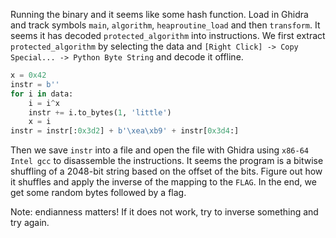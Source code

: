 Running the binary and it seems like some hash function. Load in Ghidra and track symbols `main`, `algorithm`, `heaproutine_load` and then `transform`. It seems it has decoded `protected_algorithm` into instructions. We first extract `protected_algorithm` by selecting the data and `[Right Click] -> Copy Special... -> Python Byte String` and decode it offline. 

```python
x = 0x42
instr = b''
for i in data:
    i = i^x
    instr += i.to_bytes(1, 'little')
    x = i
instr = instr[:0x3d2] + b'\xea\xb9' + instr[0x3d4:]
```
Then we save `instr` into a file and open the file with Ghidra using `x86-64 Intel gcc` to disassemble the instructions. It seems the program is a bitwise shuffling of a 2048-bit string based on the offset of the bits. Figure out how it shuffles and apply the inverse of the mapping to the `FLAG`. In the end, we get some random bytes followed by a flag. 

Note: endianness matters! If it does not work, try to inverse something and try again. 